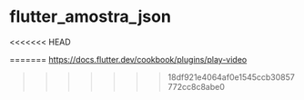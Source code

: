 # flutter_amostra_json

<<<<<<< HEAD
    
=======
https://docs.flutter.dev/cookbook/plugins/play-video
>>>>>>> 18df921e4064af0e1545ccb30857772cc8c8abe0
